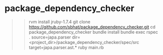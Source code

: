 package_dependency_checker
==========================

>> rvm install jruby-1.7.4
>> git clone https://github.com/sbhat/package_dependency_checker.git
>> cd package_dependency_checker
>> bundle install
>> bundle exec rspec .
>> source=japa.parser dir=<project_dir>/package_dependency_checker/spec/src target=japa.parser.ast.* ruby main.rb
